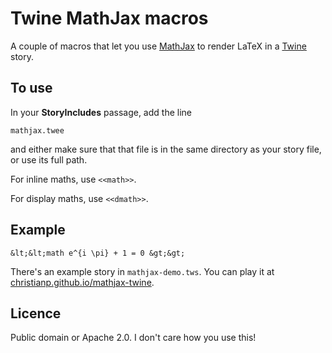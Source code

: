 Twine MathJax macros
====================

A couple of macros that let you use [MathJax](http://www.mathjax.org) to render LaTeX in a [Twine](http://twinery.org) story.

To use
------

In your **StoryIncludes** passage, add the line

```
mathjax.twee
```

and either make sure that that file is in the same directory as your story file, or use its full path.

For inline maths, use `<<math>>`.

For display maths, use `<<dmath>>`.

Example
-------

`&lt;&lt;math e^{i \pi} + 1 = 0 &gt;&gt;`

There's an example story in `mathjax-demo.tws`. You can play it at [christianp.github.io/mathjax-twine](http://christianp.github.io/mathjax-twine).


Licence
-------

Public domain or Apache 2.0. I don't care how you use this!
